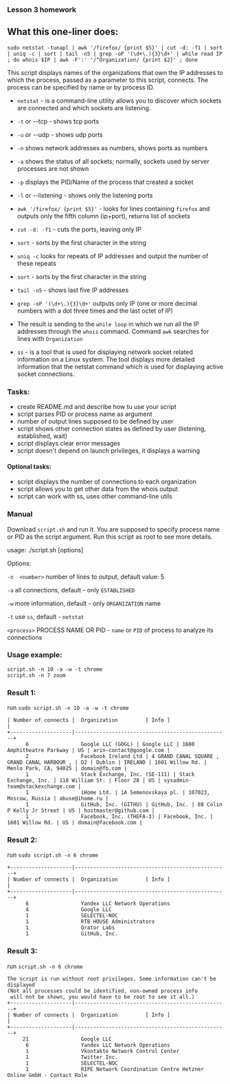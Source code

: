 ### Lesson 3 homework

## What this one-liner does:
```
sudo netstat -tunapl | awk '/firefox/ {print $5}' | cut -d: -f1 | sort | uniq -c | sort | tail -n5 | grep -oP '(\d+\.){3}\d+' | while read IP ; do whois $IP | awk -F':' '/^Organization/ {print $2}' ; done
```

This script displays names of the organizations that own the IP addresses to which the process, 
passed as a parameter to this script, connects. The process can be specified by name or by process ID.
- `netstat` - is a command-line utility allows you to discover which sockets are connected and which sockets are listening.
- `-t` or --tcp - shows tcp ports
- `-u` or --udp - shows udp ports
- `-n` shows network addresses as numbers, shows ports as numbers
- `-a` shows the status of all sockets; normally, sockets used by server processes are not shown
- `-p` displays the PID/Name of the process that created a socket
- `-l` or --listening - shows only the listening ports
- `awk '/firefox/ {print $5}'`  - looks for lines containing `firefox` and outputs only the fifth column (ip+port), returns list of sockets
- `cut -d: -f1` - cuts the ports, leaving only IP
- `sort` - sorts by the first character in the string
- `uniq -c` looks for repeats of IP addresses and output the number of these repeats
- `sort` - sorts by the first character in the string
- `tail -n5` - shows last five IP addresses
- `grep -oP '(\d+\.){3}\d+'` outputs only IP (one or more decimal numbers with a dot three times and the last octet of IP)

- The result is sending to the `while loop` in which we run all the IP addresses through the `whois` command. 
Command `awk` searches for lines with `Organization` 

- `ss` - is a tool that is used for displaying network socket related information on a Linux system. The tool displays
more detailed information that the netstat command which is used for displaying active socket connections.

### Tasks:
- create README.md and describe how tu use your script
- script parses PID or process name as argument
- number of output lines supposed to be defined by user
- script shows other connection states as defined by user (listening, established, wait)
- script displays clear error messages
- script doesn't depend on launch privileges, it displays a warning

#### Optional tasks:

- script displays the number of connections to each organization 
- script allows you to get other data from the whois output
- script can work with ss, uses other command-line utils

### Manual
Download `script.sh` and run it. You are supposed to specify process name or PID as the script argument. Run this script as root to see more details.

usage:
./script.sh [options] <process>

Options:

`-n  <number>`          number of lines to output, default value: 5

`-a`                    all connections, default - only `ESTABLISHED`

`-w`                    more information, default - only `ORGANIZATION` name

`-t`                    use `ss`, default - `netstat`

`<process>`           PROCESS NAME OR PID - `name` or `PID` of process to analyze its connections


### Usage example:

```
script.sh -n 10 -a -w -t chrome
script.sh -n 7 zoom
```
### Result 1:
run `sudo script.sh -n 10 -a -w -t chrome`
```
| Number of connects |  Organization         [ Info ]                  | 
+--------------------|--------------------------------------------------+
      6                 Google LLC (GOGL) | Google LLC | 1600 Amphitheatre Parkway | US | arin-contact@google.com |
      2                 Facebook Ireland Ltd | 4 GRAND CANAL SQUARE , GRAND CANAL HARBOUR , | D2 | Dublin | IRELAND | 1601 Willow Rd. | Menlo Park, CA, 94025 | domain@fb.com |
      1                 Stack Exchange, Inc. (SE-111) | Stack Exchange, Inc. | 110 William St. | Floor 28 | US | sysadmin-team@stackexchange.com |
      1                 iHome Ltd. | 1A Semenovskaya pl. | 107023, Moscow, Russia | abuse@ihome.ru |
      1                 GitHub, Inc. (GITHU) | GitHub, Inc. | 88 Colin P Kelly Jr Street | US | hostmaster@github.com |
      1                 Facebook, Inc. (THEFA-3) | Facebook, Inc. | 1601 Willow Rd. | US | domain@facebook.com |

```
### Result 2:

run `sudo script.sh -n 6 chrome`
```
+--------------------|--------------------------------------------------+
| Number of connects |  Organization         [ Info ]                  | 
+--------------------|--------------------------------------------------+
      6                 Yandex LLC Network Operations
      4                 Google LLC
      1                 SELECTEL-NOC
      1                 RTB HOUSE Administrators
      1                 Qrator Labs
      1                 GitHub, Inc.
```
### Result 3:

run `script.sh -n 6 chrome`
```
The script is run without root privileges. Some information can't be displayed
(Not all processes could be identified, non-owned process info
 will not be shown, you would have to be root to see it all.)
+--------------------|--------------------------------------------------+
| Number of connects |  Organization         [ Info ]                  | 
+--------------------|--------------------------------------------------+
     21                 Google LLC
      6                 Yandex LLC Network Operations
      1                 Vkontakte Network Control Center
      1                 Twitter Inc.
      1                 SELECTEL-NOC
      1                 RIPE Network Coordination Centre Hetzner Online GmbH - Contact Role
```
